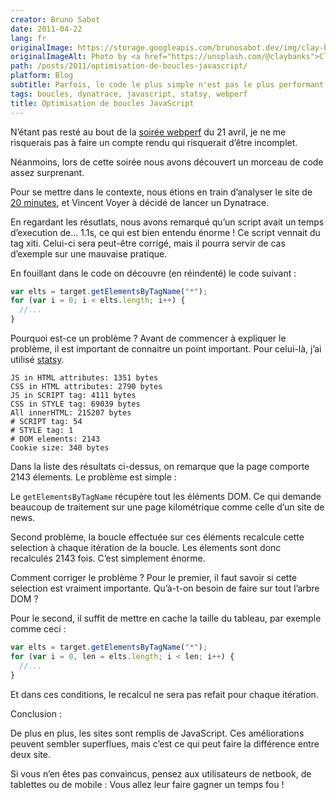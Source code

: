 ```yaml
---
creator: Bruno Sabot
date: 2011-04-22
lang: fr
originalImage: https://storage.googleapis.com/brunosabot.dev/img/clay-banks-myomBTc85dI-unsplash.jpeg
originalImageAlt: Photo by <a href="https://unsplash.com/@claybanks">Clay Banks</a> on <a href="https://unsplash.com">Unsplash</a>.
path: /posts/2011/optimisation-de-boucles-javascript/
platform: Blog
subtitle: Parfois, le code le plus simple n'est pas le plus performant. C'est le cas des boucles JavaScript.
tags: boucles, dynatrace, javascript, statsy, webperf
title: Optimisation de boucles JavaScript
---
```


N’étant pas resté au bout de la [soirée webperf](https://sites.google.com/a/survol.fr/webperf-user-group/actualites/soireedu21avril) du 21 avril, je ne me risquerais pas à faire un compte rendu qui risquerait d’être incomplet.

Néanmoins, lors de cette soirée nous avons découvert un morceau de code assez surprenant.

Pour se mettre dans le contexte, nous étions en train d’analyser le site de [20 minutes](http://www.20minutes.fr/), et Vincent Voyer à décidé de lancer un Dynatrace.

En regardant les résutlats, nous avons remarqué qu’un script avait un temps d’execution de… 1.1s, ce qui est bien entendu énorme ! Ce script vennait du tag xiti. Celui-ci sera peut-être corrigé, mais il pourra servir de cas d’exemple sur une mauvaise pratique.

En fouillant dans le code on découvre (en réindenté) le code suivant :

```javascript
var elts = target.getElementsByTagName("*");
for (var i = 0; i < elts.length; i++) {
  //...
}
```

Pourquoi est-ce un problème ? Avant de commencer à expliquer le problème, il est important de connaitre un point important. Pour celui-là, j’ai utilisé [statsy](/posts/2011/statsy-v2-quelques-ajouts).

```text
JS in HTML attributes: 1351 bytes
CSS in HTML attributes: 2790 bytes
JS in SCRIPT tag: 4111 bytes
CSS in STYLE tag: 69039 bytes
All innerHTML: 215207 bytes
# SCRIPT tag: 54
# STYLE tag: 1
# DOM elements: 2143
Cookie size: 340 bytes
```

Dans la liste des résultats ci-dessus, on remarque que la page comporte 2143 élements. Le problème est simple :

Le `getElementsByTagName` récupère tout les éléments DOM. Ce qui demande beaucoup de traitement sur une page kilométrique comme celle d’un site de news.

Second problème, la boucle effectuée sur ces éléments recalcule cette selection à chaque itération de la boucle. Les élements sont donc recalculés 2143 fois. C’est simplement énorme.

Comment corriger le problème ? Pour le premier, il faut savoir si cette selection est vraiment importante. Qu’à-t-on besoin de faire sur tout l’arbre DOM ?

Pour le second, il suffit de mettre en cache la taille du tableau, par exemple comme ceci :

```javascript
var elts = target.getElementsByTagName("*");
for (var i = 0, len = elts.length; i < len; i++) {
  //...
}
```

Et dans ces conditions, le recalcul ne sera pas refait pour chaque itération.

Conclusion :

De plus en plus, les sites sont remplis de JavaScript. Ces améliorations peuvent sembler superflues, mais c’est ce qui peut faire la différence entre deux site.

Si vous n’en êtes pas convaincus, pensez aux utilisateurs de netbook, de tablettes ou de mobile : Vous allez leur faire gagner un temps fou !
